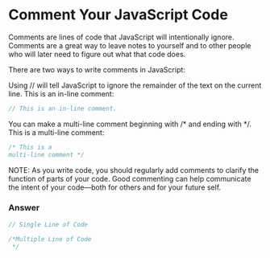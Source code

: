 # Comment Your JavaScript Code

Comments are lines of code that JavaScript will intentionally ignore. Comments are a great way to leave notes to yourself and to other people who will later need to figure out what that code does.

There are two ways to write comments in JavaScript:

Using // will tell JavaScript to ignore the remainder of the text on the current line. This is an in-line comment:

```js
// This is an in-line comment.
```
You can make a multi-line comment beginning with /* and ending with */. This is a multi-line comment:

```js
/* This is a
multi-line comment */
```


NOTE: As you write code, you should regularly add comments to clarify the function of parts of your code. Good commenting can help communicate the intent of your code—both for others and for your future self.


### Answer

```js
// Single Line of Code

/*Multiple Line of Code
 */
 ```
